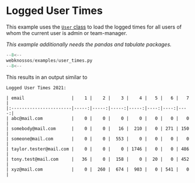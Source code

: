 # Logged User Times

This example uses the [`User` class](../../api/webknossos/administration/user.md#webknossos.administration.User) to load the logged times
for all users of whom the current user is admin or team-manager.

*This example additionally needs the pandas and tabulate packages.*

```python
--8<--
webknossos/examples/user_times.py
--8<--
```

This results in an output similar to

```
Logged User Times 2021:

| email                  |    1 |    2 |    3 |    4 |   5 |   6 |   7 |
|:-----------------------|-----:|-----:|-----:|-----:|----:|----:|----:|
| abc@mail.com           |    0 |    0 |    0 |    0 |   0 |   0 |   0 |
| somebody@mail.com      |    0 |    0 |   16 |  210 |   0 | 271 | 150 |
| someone@mail.com       |    0 |    0 |  553 |    0 |   0 |   0 |   0 |
| taylor.tester@mail.com |    0 |    0 |    0 | 1746 |   0 |   0 | 486 |
| tony.test@mail.com     |   36 |    0 |  158 |    0 |  20 |   0 | 452 |
| xyz@mail.com           |    0 |  260 |  674 |  903 |   0 | 541 |   0 |
```
